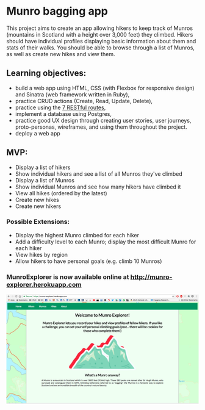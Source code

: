 <h1>Munro bagging app</h1>

<p>This project aims to create an app allowing hikers to keep track of Munros (mountains in Scotland with a height over 3,000 feet) they climbed. Hikers should have individual profiles displaying basic information about them and stats of their walks. You should be able to browse through a list of Munros, as well as create new hikes and view them.</p>


<h2>Learning objectives:</h2>
<ul>
  <li>build a web app using HTML, CSS (with Flexbox for responsive design) and Sinatra (web framework written in Ruby),</li>
  <li>practice CRUD actions (Create, Read, Update, Delete),</li>
  <li>practice using the <a href="https://learn.co/lessons/sinatra-restful-routes-readme" target="_blank">7 RESTful routes</a>,</li>
  <li>implement a database using Postgres,</li>
  <li>practice good UX design through creating user stories, user journeys, proto-personas, wireframes, and using them throughout the project.</li>
  <li>deploy a web app</li>
</ul>

<h2>MVP:</h2>

<ul>
  <li>Display a list of hikers</li>
  <li>Show individual hikers and see a list of all Munros they've climbed</li>
  <li>Display a list of Munros</li>
  <li>Show individual Munros and see how many hikers have climbed it</li>
  <li>View all hikes (ordered by the latest)</li>
  <li>Create new hikes</li>
  <li>Create new hikers</li>
</ul>

### Possible Extensions:

- Display the highest Munro climbed for each hiker
- Add a difficulty level to each Munro; display the most difficult Munro for each hiker
- View hikes by region
- Allow hikers to have personal goals (e.g. climb 10 Munros)

### MunroExplorer is now available online at http://munro-explorer.herokuapp.com

![homepage](munro_explorer.png)
